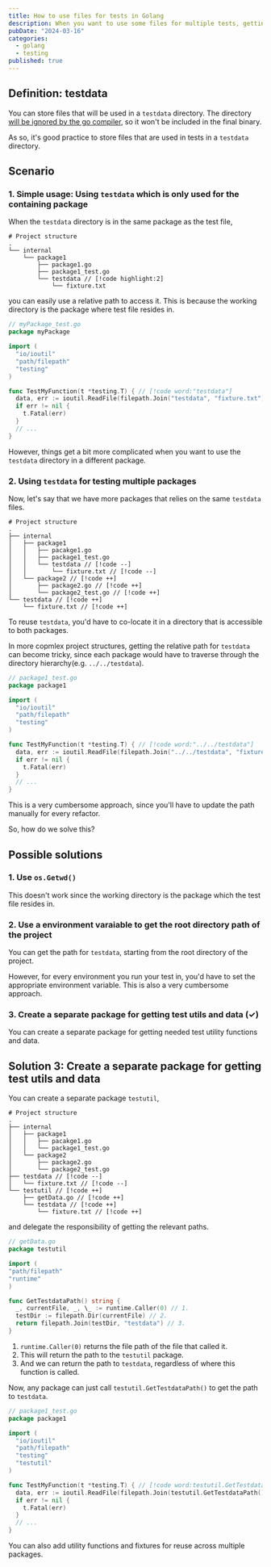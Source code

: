 ```yaml
---
title: How to use files for tests in Golang
description: When you want to use some files for multiple tests, getting the proper path to the testdata can be a bit tricky. This post shows how to do it in a scalable and maintainable way.
pubDate: "2024-03-16"
categories:
  - golang
  - testing
published: true
---
```


## Definition: testdata

You can store files that will be used in a `testdata` directory. The
directory [will be ignored by the go compiler](https://github.com/golang/go/blob/68d3a9e417344c11426f158c7a6f3197a0890ff1/src/cmd/go/internal/test/test.go#L74),
so it won't be included in the final binary.

As so, it's good practice to store files that are used in tests in a `testdata` directory.

## Scenario

### 1. Simple usage: Using `testdata` which is only used for the containing package

When the `testdata` directory is in the same package as the test file,

```text
# Project structure
.
└── internal
    └── package1
        ├── package1.go
        ├── package1_test.go
        └── testdata // [!code highlight:2]
            └── fixture.txt
```

you can easily use a relative path to access it. This is because the working directory is the package where test file resides in.

```go
// myPackage_test.go
package myPackage

import (
  "io/ioutil"
  "path/filepath"
  "testing"
)

func TestMyFunction(t *testing.T) { // [!code word:"testdata"]
  data, err := ioutil.ReadFile(filepath.Join("testdata", "fixture.txt"))
  if err != nil {
    t.Fatal(err)
  }
  // ...
}
```

However, things get a bit more complicated when you want to use the `testdata` directory in a different package.

### 2. Using `testdata` for testing multiple packages

Now, let's say that we have more packages that relies on the same `testdata` files.

```text
# Project structure
.
├── internal
│   ├── package1
│   │   ├── pacakge1.go
│   │   ├── package1_test.go
│   │   └── testdata // [!code --]
│   │       └── fixture.txt // [!code --]
│   └── package2 // [!code ++]
│       ├── package2.go // [!code ++]
│       └── package2_test.go // [!code ++]
└── testdata // [!code ++]
    └── fixture.txt // [!code ++]
```

To reuse `testdata`, you'd have to co-locate it in a directory that is accessible to both packages.

In more copmlex project structures, getting the relative path for `testdata` can become tricky, since each package would have to traverse through the directory hierarchy(e.g. `../../testdata`).

```go
// package1_test.go
package package1

import (
  "io/ioutil"
  "path/filepath"
  "testing"
)

func TestMyFunction(t *testing.T) { // [!code word:"../../testdata"]
  data, err := ioutil.ReadFile(filepath.Join("../../testdata", "fixture.txt"))
  if err != nil {
    t.Fatal(err)
  }
  // ...
}
```

This is a very cumbersome approach, since you'll have to update the path manually for every refactor.

So, how do we solve this?

## Possible solutions

### 1. Use `os.Getwd()`

This doesn't work since the working directory is the package which the test file resides in.

### 2. Use a environment varaiable to get the root directory path of the project

You can get the path for `testdata`, starting from the root directory of the project.

However, for every environment you run your test in, you'd have to set the appropriate environment variable. This is also a very cumbersome approach.

### 3. Create a separate package for getting test utils and data (✓)

You can create a separate package for getting needed test utility functions and data.

## Solution 3: Create a separate package for getting test utils and data

You can create a separate package `testutil`,

```text
# Project structure
.
├── internal
│   ├── package1
│   │   ├── pacakge1.go
│   │   └── package1_test.go
│   └── package2
│       ├── package2.go
│       └── package2_test.go
├── testdata // [!code --]
│   └── fixture.txt // [!code --]
└── testutil // [!code ++]
    ├── getData.go // [!code ++]
    └── testdata // [!code ++]
        └── fixture.txt // [!code ++]
```

and delegate the responsibility of getting the relevant paths.

```go
// getData.go
package testutil

import (
"path/filepath"
"runtime"
)

func GetTestdataPath() string {
  _, currentFile, _, \_ := runtime.Caller(0) // 1.
  testDir := filepath.Dir(currentFile) // 2.
  return filepath.Join(testDir, "testdata") // 3.
}

```

1. `runtime.Caller(0)` returns the file path of the file that called it.
2. This will return the path to the `testutil` package.
3. And we can return the path to `testdata`, regardless of where this function is called.

Now, any package can just call `testutil.GetTestdataPath()` to get the path to `testdata`.

```go
// package1_test.go
package package1

import (
  "io/ioutil"
  "path/filepath"
  "testing"
  "testutil"
)

func TestMyFunction(t *testing.T) { // [!code word:testutil.GetTestdataPath()]
  data, err := ioutil.ReadFile(filepath.Join(testutil.GetTestdataPath(), "fixture.txt"))
  if err != nil {
    t.Fatal(err)
  }
  // ...
}
```

You can also add utility functions and fixtures for reuse across multiple packages.
